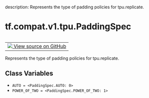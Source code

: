 description: Represents the type of padding policies for tpu.replicate.

<div itemscope itemtype="http://developers.google.com/ReferenceObject">
<meta itemprop="name" content="tf.compat.v1.tpu.PaddingSpec" />
<meta itemprop="path" content="Stable" />
<meta itemprop="property" content="AUTO"/>
<meta itemprop="property" content="POWER_OF_TWO"/>
</div>

# tf.compat.v1.tpu.PaddingSpec

<!-- Insert buttons and diff -->

<table class="tfo-notebook-buttons tfo-api nocontent" align="left">
<td>
  <a target="_blank" href="https://github.com/tensorflow/tensorflow/blob/r2.4/tensorflow/python/tpu/tpu.py#L838-L844">
    <img src="https://www.tensorflow.org/images/GitHub-Mark-32px.png" />
    View source on GitHub
  </a>
</td>
</table>



Represents the type of padding policies for tpu.replicate.

<!-- Placeholder for "Used in" -->


## Class Variables

* `AUTO = <PaddingSpec.AUTO: 0>` <a id="AUTO"></a>
* `POWER_OF_TWO = <PaddingSpec.POWER_OF_TWO: 1>` <a id="POWER_OF_TWO"></a>
